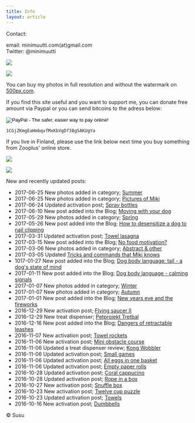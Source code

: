 ```yaml
---
title: Info
layout: article
---
```


Contact:

email: minimuutti.com(at)gmail.com<br/>
Twitter: @minimuutti

[![](https://dl.dropboxusercontent.com/sh/ea1wtnz7z734o12/AADN3gQnG6WMsOFYQTpumxJda/muut/Twitter%20logo_40.jpg)](https://twitter.com/minimuutti)

![](https://lh3.googleusercontent.com/rUi_U-5Iu5bgA0h60ykYVrw8kV3k10DMccmLkt_t2Vs=w245)

You can buy my photos in full resolution and without the watermark on [500px.com](https://500px.com/search?q=minimuutticom&type=market).

If you find this site useful and you want to support me, you can donate free amount via Paypal or you can send bitcoins to the adress below:

<p>
<form action="https://www.paypal.com/cgi-bin/webscr" method="post" target="_top">
<input type="hidden" name="cmd" value="_s-xclick">
<input type="hidden" name="hosted_button_id" value="YSDQ9E3APZA84">
<input type="image" src="https://www.paypalobjects.com/en_US/i/btn/btn_donateCC_LG.gif" border="0" name="submit" alt="PayPal - The safer, easier way to pay online!">
<img alt="" border="0" src="https://www.paypalobjects.com/en_US/i/scr/pixel.gif" width="1" height="1">
</form>
</p>

	1CGjZKmgEaHmbqvfMxKbVgDf38gSAKUgYa


If you live in Finland, please use the link below next time you buy something from Zooplus' online store.

![](https://dl.dropboxusercontent.com/sh/ea1wtnz7z734o12/AACCzL-JjXAN7IzVNYX9e1iCa/muut/minimute_.jpg)

[![](https://lh3.googleusercontent.com/MKwfsbFq7uu2wQQcpBMKzbeTWG_X6GHIw91FFzQ2LGw=w447)](http://clk.tradedoubler.com/click?p(210840)a(2526211)g(19927404)url(http://www.zooplus.fi/))

New and recently updated posts:

* 2017-06-25 New photos added in category; [Summer](/en/photography/finnish-nature/summer/)
* 2017-06-25 New photos added in category; [Pictures of Miki](/en/photography/pictures-of-miki/)
* 2017-06-24 Updated activation post; [Spray bottles](/en/activation/spray-bottles/)
* 2017-06-10 New post added into the Blog; [Moving with your dog](/en/blog/moving-with-your-dog/)
* 2017-05-29 New photos added in category; [Spring](/en/photography/finnish-nature/spring/)
* 2017-05-26 New post added into the Blog; [How to desensitize a dog to nail clipping](/en/blog/how-to-desensitize-a-dog-to-nail-clipping/)
* 2017-03-31 Updated activation post; [Towel lasagna](/en/activation/towel-lasagna/)
* 2017-03-15 New post added into the Blog; [No food motivation?](/en/blog/no-food-motivation/)
* 2017-03-06 New photos added in category; [Abstract & other](/en/photography/abstract-other/)
* 2017-03-05 Updated [Tricks and commands that Miki knows](/en/tricks/tricks-and-cues-that-Miki-knows/)
* 1017-01-27 New post added into the Blog; [Dog body language: tail - a dog's state of mind](/en/blog/dog-body-language-tail-dogs-state-of-mind/)
* 2017-01-11 New post added into the Blog; [Dog body language - calming signals](/en/blog/dog-body-language-calming-signals/)
* 2017-01-07 New photos added in category; [Winter](/en/photography/finnish-nature/winter/)
* 2017-01-07 New photos added in category; [Autumn](/en/photography/finnish-nature/autumn/)
* 2017-01-01 New post added into the Blog; [New years eve and the fireworks](/en/blog/new-years-eve-and-the-fireworks/)
* 2016-12-29 New activation post; [Flying saucer II](/en/activation/flying-saucer-ii/)
* 2016-12-29 New treat dispenser; [Petprojekt Tretbal](/en/treat-dispensers/petprojekt-tretbal/)
* 2016-12-16 New post added into the Blog; [Dangers of retractable leashes](/en/blog/dangers-of-retractable-leashes/)
* 2016-11-07 New activation post; [Towel rockets](/en/activation/towel-rockets/)
* 2016-11-06 New activation post; [Mini obstacle course](/en/activation/mini-obstacle-course/)
* 2016-11-06 Updated a treat dispenser review; [Kong Wobbler](/en/treat-dispensers/kong-wobbler/)
* 2016-11-06 Updated activation post; [Small games](/en/activation/small-games/)
* 2016-11-06 Updated activation post; [All eggs in one basket](/en/activation/all-eggs-in-one-basket/)
* 2016-11-06 Updated activation post; [Empty paper rolls](/en/activation/empty-paper-rolls/)
* 2016-10-28 Updated activation post; [Coral cappucino](/en/activation/coral-cappucino/)
* 2016-10-28 Updated activation post; [Rope in a box](/en/activation/rope-in-a-box/)
* 2016-10-27 New activation post; [Snuffle box](/en/activation/snuffle-box/)
* 2016-10-23 New activation post; [Twelve cup puzzle](/en/activation/twelve-cup-puzzle/)
* 2016-10-23 Updated activation post; [Towels](/en/activation/towels/)
* 2016-10-16 New activation post; [Dumbbells](/en/activation/dumbbells/)

© Susu
